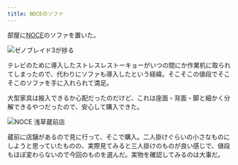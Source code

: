 ```yaml
---
title: NOCEのソファ
---
```

部屋に[NOCE](https://www.noce.co.jp/)のソファを置いた。

![](https://lh3.googleusercontent.com/KQLpiE5gzplQEh9g7_fefTchEwJKwukaz7LyDuFfAlTTznnqUcru0nxq-JiMjXKcH5PamrDyp5LAdHHRI8Q7-hRIDGGF4il3kunofFi4vBQxK6O2nR-7jrbYjSMzXyGg8ih8woxbrLpD0RpB6uMH3wZUvB_P7PBBQ-oDQU8fhTX1y73NFDF0q12S-QYYNg "ゼノブレイド3が捗る")

テレビのために導入したストレスレストーキョーがいつの間にか作業机に取られてしまったので、代わりにソファも導入したという経緯。そこそこの値段でそこそこのソファを手に入れられて満足。

大型家具は搬入できるか心配だったのだけど、これは座面・背面・脚と細かく分解できるやつだったので、安心して購入できた。

![](https://lh4.googleusercontent.com/5yLt1Oy1EsSuta9U0NJOAGckGasg5Sl7X5QXd9ujMcDHnvegSX51Oer7lb5APQjMSkg5AFbdPJNk8nRBzYdssnWbHczWQRz0gexKp_VL-6ZbT0ykBeHZOnuKQyO5LNkaYO6SDIQ22ovw-MTP6mCcH-wIJLaKWHAUFR_z7pp643fqds6n7J9L4mx1MWoxgA "NOCE 浅草蔵前店")

蔵前に店舗があるので見に行って、そこで購入。二人掛けぐらいの小さなものにしようと思っていたものの、実際見てみると三人掛けのものが良い感じで、値段もほぼ変わらないので今回のものを選んだ。実物を確認してみるのは大事だ。
